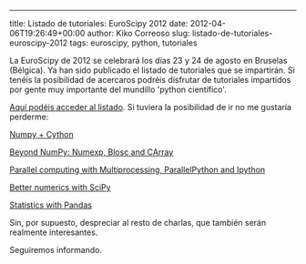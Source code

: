 ---
title: Listado de tutoriales: EuroScipy 2012
date: 2012-04-06T19:26:49+00:00
author: Kiko Correoso
slug: listado-de-tutoriales-euroscipy-2012
tags: euroscipy, python, tutoriales

La EuroScipy de 2012 se celebrará los días 23 y 24 de agosto en Bruselas (Bélgica). Ya han sido publicado el listado de tutoriales que se impartirán. Si tenéis la posibilidad de acercaros podréis disfrutar de tutoriales impartidos por gente muy importante del mundillo 'python científico'.

[Aquí podéis acceder al listado](http://www.euroscipy.org/conference/euroscipy2012). Si tuviera la posibilidad de ir no me gustaría perderme:

[Numpy + Cython](http://www.euroscipy.org/talk/6607)

[Beyond NumPy: Numexp, Blosc and CArray](http://www.euroscipy.org/talk/6602)

[Parallel computing with Multiprocessing, ParallelPython and Ipython](http://www.euroscipy.org/talk/6612)

[Better numerics with SciPy](http://www.euroscipy.org/talk/6617)

[Statistics with Pandas](http://www.euroscipy.org/talk/6629)

Sin, por supuesto, despreciar al resto de charlas, que también serán realmente interesantes.

Seguiremos informando.
